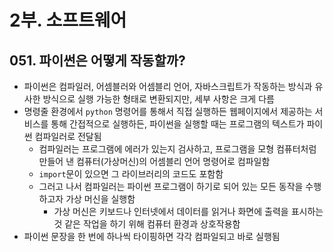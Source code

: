 # 2부. 소프트웨어

## 051. 파이썬은 어떻게 작동할까?

- 파이썬은 컴파일러, 어셈블러와 어셈블리 언어, 자바스크립트가 작동하는 방식과 유사한 방식으로 실행 가능한 형태로 변환되지만, 세부 사항은 크게 다름
- 명령줄 환경에서 `python` 명령어를 통해서 직접 실행하든 웹페이지에서 제공하는 서비스를 통해 간접적으로 실행하든, 파이썬을 실행할 때는 프로그램의 텍스트가 파이썬 컴파일러로 전달됨
  - 컴파일러는 프로그램에 에러가 있는지 검사하고, 프로그램을 모형 컴퓨터처럼 만들어 낸 컴퓨터(가상머신)의 어셈블리 언어 명령어로 컴파일함
  - `import`문이 있으면 그 라이브러리의 코드도 포함함
  - 그러고 나서 컴파일러는 파이썬 프로그램이 하기로 되어 있는 모든 동작을 수행하고자 가상 머신을 실행함
    - 가상 머신은 키보드나 인터넷에서 데이터를 읽거나 화면에 출력을 표시하는 것 같은 작업을 하기 위해 컴퓨터 환경과 상호작용함
- 파이썬 문장을 한 번에 하나씩 타이핑하면 각각 컴파일되고 바로 실행됨
